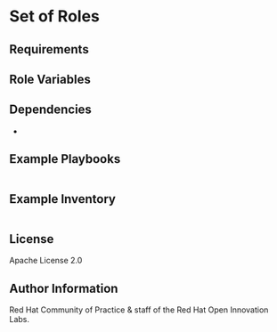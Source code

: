 Set of Roles
============


Requirements
------------



Role Variables
--------------

Dependencies
------------

*

Example Playbooks
----------------

```
```



Example Inventory
----------------

```
```


License
-------

Apache License 2.0


Author Information
------------------

Red Hat Community of Practice & staff of the Red Hat Open Innovation Labs.
